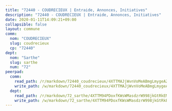 ```yaml
---
title: "72440 - COUDRECIEUX | Entraide, Annonces, Initiatives"
description: "72440 - COUDRECIEUX | Entraide, Annonces, Initiatives"
date: 2020-01-11T14:09:21+09:00
collapsible: false
layout: commune
comm:
  nom: "COUDRECIEUX"
  slug: coudrecieux
  cp: "72440"
dept:
  nom: "Sarthe"
  slug: sarthe
  num: "72"
peerpad:
  comm:
    read_path: /r/markdown/72440_coudrecieux/4XTTMAJjWvnVoMeABmgLmygeAZRLi9oZCY4Bhzv9mUQBnwMPS
    write_path: /w/markdown/72440_coudrecieux/4XTTMAJjWvnVoMeABmgLmygeAZRLi9oZCY4Bhzv9mUQBnwMPS-K3TgTpaJ1QVYYPuTfsXmSkFPqTemA6EGshcoS9ejYiuqseycjZ6w9LJRuDTNSs6eFnS8FUa8CTbSaZsPWiKsCtQQ5zQNpN3oqeQGLFpZyDvrEMttSL8ggvbyw8BAhxu6jCWXFA7N
  dept:
    read_path: /r/markdown/72_sarthe/4XTTM94PDoxfKWsWMasdzrW998jkGtRkEM3CSUC42xSpuJKZ5
    write_path: /w/markdown/72_sarthe/4XTTM94PDoxfKWsWMasdzrW998jkGtRkEM3CSUC42xSpuJKZ5-K3TgTpjFyG67yVeuXvSAfSYzY4Yx2FMtDhgpv5HM2EDBJRVMn95z33xx4XjRNYNVaVsBPQ1t4pG9MoyNqwTqa8mcnEUB8rK4BMVbvUhCtGWCPSFnDCaT8GJTyimDgsCirLN3zswh
---
```


